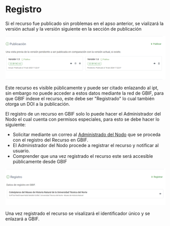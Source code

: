 # Registro

Si el recurso fue publicado sin problemas en el apso anterior, se vializará la versión actual y la versión siguiente en la sección de publicación

![](<../.gitbook/assets/image (5).png>)

Este recurso es visible públicamente y puede ser citado enlazando al ipt, sin embargo no puede acceder a estos datos mediante la red de GBIF, para que GBIF indexe el recurso, este debe ser "Registrado" lo cual también otorga un DOI a la publicación.

El registro de un recurso en GBIF solo lo puede hacer el Administrador del Nodo el cual cuenta con permisos especiales, para esto se debe hacer lo siguiente:

* Solicitar mediante un correo al [Administrado del Nodo](mailto:victor.chocho@ambiente.gob.ec) que se proceda con el registro del Recurso en GBIF.
* El Administrador del Nodo procede a registrar el recurso y notificar al usuario.&#x20;
* Comprender que una vez registrado el recurso este será accesible públicamente desde GBIF

![](<../.gitbook/assets/image (10).png>)

Una vez registrado el recurso se visalizará el identificador único y se enlazará a GBIF.


